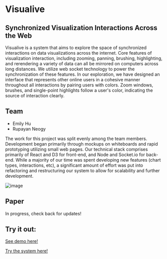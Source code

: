 # Visualive

## Synchronized Visualization Interactions Across the Web
Visualive is a system that aims to explore the space of synchronized interactions on data visualizations across the internet. Core features of visualization interaction, including zooming, panning, brushing, highlighting, and rerendering a variety of data can all be mirrored on computers across long distances. We utilize web socket technology to power the synchronization of these features. In our exploration, we have designed an interface that represents other online users in a cohesive manner throughout all interactions by pairing users with colors. Zoom windows, brushes, and single-point highlights follow a user's color, indicating the source of interaction clearly.

## Team

- Emily Hu
- Rupayan Neogy

The work for this project was split evenly among the team members. Development began primarily through mockups on whiteboards and rapid prototyping utilizing small web pages. Our technical stack comprises primarily of React and D3 for front-end, and Node and Socket.io for back-end. While a majority of our time was spent developing new features (chart types, interactions, etc), a significant amount of effort was put into refactoring and restructuring our system to allow for scalability and further development.

![image](https://lh3.googleusercontent.com/At0aWbqcqt8FtQXFYOZlTb6AVRRiUXNAnNBrPSBNtv1jLSw-jMP3bD4AlIsBmx5BAJ3RrON7MCvbkL3CVRUHguBnfhkjgPz3-2NqFZIdy3Uagg5Qv8sAK45m_liW3lZfxbmMzWszwu5xLgT1-vgiVSDeBTvr16gcWVBWkSFEZr4xCpBPFqeZZXvfy7ncUYthsHP-eO3tuOB_ouMmTpV04uY1ALG_ElkCJjdf2S0p8LUUotHs1wy6HZoGh4Mrf7VppiP4cWTXmLjy3Pn5kPjtK--vicsnRkCvWTKNraMNzjQ7pMjsKt9y_57VCLqhh55sDCPNPLmQoIPHugNPsAhvpPF3js2LCoWVkVARZ3U573Kh2d47GknicjUixIYL6G5IvFuSkF2APEcd4Oq8iGGEYzr-9HOv_uAF5mWNeLwKjmkOs1QbkyDigLjE-0SHl4m1N8zWmfGxRjLVRXuirYh6UpH4s39YM5ut1azNEgdmzLy1v7i7YctUgeZ7OP6IYdwcrxsqf10gNRCSWCvi6wfRJo4GrxBoRE3fNs6kSSV-SUYFetQ2ATSG4YJpFUwCpHDb7FHAW5obECzWjB45sDQKsY3EXMzft8nXVh1RQKAkKKGZWp_w-YLeGqY_Fp9V-oSmfy3PiDZgbyc6cIpvDpv2knlyLh49T26F=w1292-h970-no)

## Paper

In progress, check back for updates!

## Try it out:

[See demo here!](https://youtu.be/gDmbAUAWrSM)

[Try the system here!](https://visualiver.herokuapp.com)